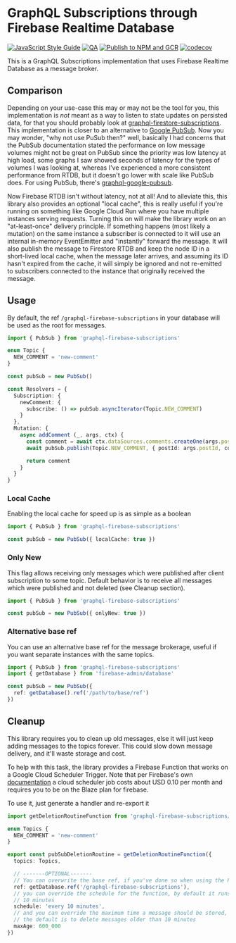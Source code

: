 # GraphQL Subscriptions through Firebase Realtime Database

[![JavaScript Style Guide](https://img.shields.io/badge/code_style-standard-brightgreen.svg)](https://standardjs.com)
[![QA](https://github.com/swantzter/graphql-firebase-subscriptions/actions/workflows/qa.yml/badge.svg)](https://github.com/swantzter/graphql-firebase-subscriptions/actions/workflows/qa.yml)
[![Publish to NPM and GCR](https://github.com/swantzter/graphql-firebase-subscriptions/actions/workflows/publish.yml/badge.svg)](https://github.com/swantzter/graphql-firebase-subscriptions/actions/workflows/publish.yml)
[![codecov](https://codecov.io/gh/swantzter/graphql-firebase-subscriptions/branch/main/graph/badge.svg)](https://codecov.io/gh/swantzter/graphql-firebase-subscriptions)

This is a GraphQL Subscriptions implementation that uses Firebase Realtime
Database as a message broker.

## Comparison

Depending on your use-case this may or may not be the tool for you, this
implementation is *not* meant as a way to listen to state updates on persisted
data, for that you should probably look at
[graphql-firestore-subscriptions][graphql-firestore-subscriptions].
This implementation is closer to an alternative to [Google PubSub][pubsub].
Now you may wonder, "why not use PuSub then?" well, basically I had concerns
that the PubSub documentation stated the performance on low message volumes
might not be great on PubSub since the priority was low latency at high load,
some graphs I saw showed seconds of latency for the types of volumes I was
looking at, whereas I've experienced a more consistent performance from RTDB,
but it doesn't go lower with scale like PubSub does. For using PubSub, there's
[graphql-google-pubsub][graphql-google-pubsub].

Now Firebase RTDB isn't without latency, not at all! And to alleviate this,
this library also provides an optional "local cache", this is really useful
if you're running on something like Google Cloud Run where you have multiple
instances serving requests. Turning this on will make the library work on an
"at-least-once" delivery principle. If something happens (most likely a
mutation) on the same instance a subscriber is connected to it will use an
internal in-memory EventEmitter and "instantly" forward the message. It will
also publish the message to Firestore RTDB and keep the node ID in a
short-lived local cache, when the message later arrives, and assuming its ID
hasn't expired from the cache, it will simply be ignored and not re-emitted
to subscribers connected to the instance that originally received the message.

[graphql-firestore-subscriptions]: https://github.com/m19c/graphql-firestore-subscriptions
[graphql-google-pubsub]: https://github.com/axelspringer/graphql-google-pubsub
[pubsub]: https://cloud.google.com/pubsub

## Usage

By default, the ref `/graphql-firebase-subscriptions` in your database will be
used as the root for messages.

```typescript
import { PubSub } from 'graphql-firebase-subscriptions'

enum Topic {
  NEW_COMMENT = 'new-comment'
}

const pubSub = new PubSub()

const Resolvers = {
  Subscription: {
    newComment: {
      subscribe: () => pubSub.asyncIterator(Topic.NEW_COMMENT)
    }
  },
  Mutation: {
    async addComment (_, args, ctx) {
      const comment = await ctx.dataSources.comments.createOne(args.postId, args.comment)
      await pubSub.publish(Topic.NEW_COMMENT, { postId: args.postId, commentId: comment.id })

      return comment
    }
  }
}
```

### Local Cache

Enabling the local cache for speed up is as simple as a boolean

```typescript
import { PubSub } from 'graphql-firebase-subscriptions'

const pubSub = new PubSub({ localCache: true })
```

### Only New

This flag allows receiving only messages which were published after client subscription to some topic.
Default behavior is to receive all messages which were published and not deleted (see Cleanup section).

```typescript
import { PubSub } from 'graphql-firebase-subscriptions'

const pubSub = new PubSub({ onlyNew: true })
```

### Alternative base ref

You can use an alternative base ref for the message brokerage, useful if you
want separate instances with the same topics.

```typescript
import { PubSub } from 'graphql-firebase-subscriptions'
import { getDatabase } from 'firebase-admin/database'

const pubSub = new PubSub({
  ref: getDatabase().ref('/path/to/base/ref')
})
```

## Cleanup

This library requires you to clean up old messages, else it will just keep
adding messages to the topics forever. This could slow down message delivery,
and it'll waste storage and cost.

To help with this task, the library provides a Firebase Function that
works on a Google Cloud Scheduler Trigger. Note that per Firebase's own
[documentation][cloud-fn-schedule] a cloud scheduler job costs about
USD 0.10 per month and requires you to be on the Blaze plan for firebase.

[cloud-fn-schedule]: https://firebase.google.com/docs/functions/schedule-functions

To use it, just generate a handler and re-export it

```typescript
import getDeletionRoutineFunction from 'graphql-firebase-subscriptions/firebase-functions'

enum Topics {
  NEW_COMMENT = 'new-comment'
}

export const pubSubDeletionRoutine = getDeletionRoutineFunction({
  topics: Topics,

  // -------OPTIONAL-------
  // You can overwrite the base ref, if you've done so when using the PubSub
  ref: getDatabase.ref('/graphql-firebase-subscriptions'),
  // you can override the schedule for the function, by default it runs every
  // 10 minutes
  schedule: 'every 10 minutes',
  // and you can override the maximum time a message should be stored,
  // the default is to delete messages older than 10 minutes
  maxAge: 600_000
})
```
